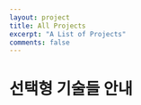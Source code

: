 ```yaml
---
layout: project
title: All Projects
excerpt: "A List of Projects"
comments: false
---
```


# 선택형 기술들 안내
